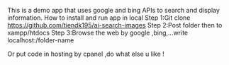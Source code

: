 This is a demo app that uses google and bing APIs to search and display information.
How to install and run app in local
Step 1:Git clone https://github.com/tiendk195/ai-search-images
Step 2:Post folder then to xampp/htdocs
Step 3:Browse the web by google ,bing,...write localhost:/folder-name

Or put code in hosting by cpanel ,do what else u like ! 

